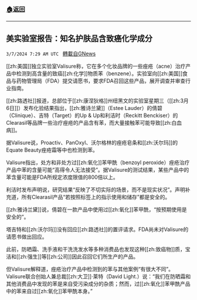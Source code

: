 ###  [:house:返回](README.md)
---


## 美实验室报告：知名护肤品含致癌化学成分
`3/7/2024 7:29 AM UTC ` [轉載自GNews](https://gnews.org/articles/2373176)

[[zh:美国]]独立实验室Valisure称，它在多个化妆品牌的一些痤疮（acne）治疗产品中检测到高含量的致癌[[zh:化学]]物质苯（benzene）。实验室向[[zh:美国]]食品与药物管理局（FDA）提交请愿书，要求FDA召回这些产品，展开调查并审查行业指南。

[[zh:路透社]]报道，总部位于[[zh:康涅狄格]]州纽黑文的实验室星期三（[[zh:3月6日]]）发布化验结果指出，[[zh:雅诗兰黛]]（Estee Lauder）的倩碧（Clinique）、吉特（Target）的Up & Up和利洁时（Reckitt Benckiser）的Clearasil等品牌一些治疗痤疮的产品含有苯，而大量接触苯可能导致[[zh:白血病]]。

据Valisure说，Proactiv、PanOxyl、沃尔格林的痤疮皂条和[[zh:沃尔玛]]的Equate Beauty痤疮霜等中也检测到苯。

Valisure指出，处方和非处方过[[zh:氧化]]苯甲酰（benzoyl peroxide）痤疮治疗产品中苯的含量可能“高得令人无法接受”。据Valisure的测试结果，某些产品中的苯含量可能是FDA所规定浓度限值的800倍以上。

利洁时发布声明说，研究结果“反映了不切实际的场景，而不是现实状况”。声明补充道，所有Clearasil产品“若按照标签上的指示使用和储存”都是安全的。

[[zh:雅诗兰黛]]说，倩碧在一款产品中使用过[[zh:氧化]]苯甲酰，“按预期使用是安全的”。

塔吉特和[[zh:沃尔玛]]没有回应[[zh:路透社]]的置评请求。FDA尚未对Valisure的请愿书做出回应。

此前，防晒霜、洗手液和干洗洗发水等多种消费品也发现这种[[zh:致癌物]]质，宝洁和[[zh:强生]]等[[zh:公司]]因此召回它们所生产的产品。

但Valisure解释道，痤疮治疗产品中检测到的苯与其他案例“有很大不同”。Valisure联合创始人兼总裁[[zh:大卫]]·莱特（David Light.）说：“我们在防晒霜和其他消费品中发现的苯是来自受污染成分的杂质；然而，过[[zh:氧化]]苯甲酰产品中的苯来自过[[zh:氧化]]苯甲酰本身。”
